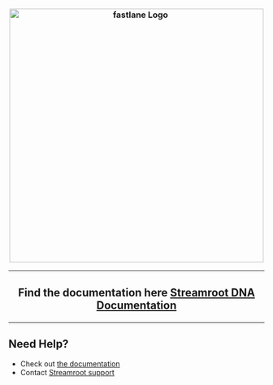 
<h3 align="center">
  <img src="streamroot_logo.png" alt="fastlane Logo" width=500 />
</h3>

<hr />
<h2 align="center">
    Find the documentation here <a href="https://streamroot.readme.io/docs/ios-sdk">Streamroot DNA Documentation</a> 
<hr />

## Need Help?

- Check out [the documentation](https://streamroot.readme.io/docs/ios-sdk)
- Contact [Streamroot support](mailto:support-team@streamroot.io)
